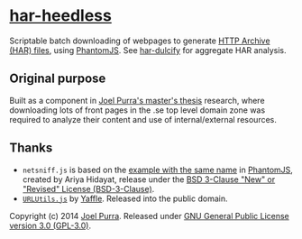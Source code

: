 # [har-heedless](https://github.com/joelpurra/har-heedless/)

Scriptable batch downloading of webpages to generate [HTTP Archive (HAR) files](http://www.softwareishard.com/blog/har-12-spec/), using [PhantomJS](http://phantomjs.org/). See [har-dulcify](https://github.com/joelpurra/har-dulcify/) for aggregate HAR analysis.



## Original purpose

Built as a component in [Joel Purra's master's thesis](http://joelpurra.com/projects/masters-thesis/) research, where downloading lots of front pages in the .se top level domain zone was required to analyze their content and use of internal/external resources.



## Thanks

- `netsniff.js` is based on the [example with the same name](https://github.com/ariya/phantomjs/blob/master/examples/netsniff.js) in [PhantomJS](http://phantomjs.org/), created by Ariya Hidayat, release under the [BSD 3-Clause "New" or "Revised" License (BSD-3-Clause)](http://opensource.org/licenses/BSD-3-Clause).
- [`URLUtils.js`](https://gist.github.com/Yaffle/1088850) by [Yaffle](https://github.com/Yaffle). Released into the public domain.


Copyright (c) 2014 [Joel Purra](http://joelpurra.com/). Released under [GNU General Public License version 3.0 (GPL-3.0)](https://www.gnu.org/licenses/gpl.html).
